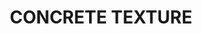 ---
title: "CONCRETE TEXTURE"
price: "TBA"
desc: "Opis nije dostupan"
img_path: "/assets/img/A.MIG-2108.jpg"
brand: AMMO
available: true
cat: "dioramas"
subcat: "ACRYLIC TEXTURES (250 mL. jars)"
subsubcat: "SS"
---